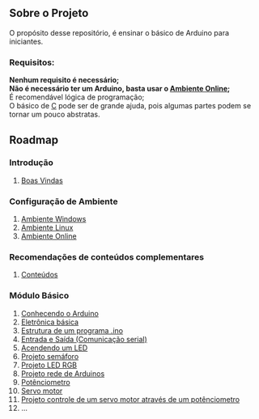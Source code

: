 
## Sobre o Projeto

O propósito desse repositório, é ensinar o básico de Arduino para iniciantes.

### Requisitos:  

**Nenhum requisito é necessário;**  
**Não é necessário ter um Arduino, basta usar o [Ambiente Online](/src/2-Ambiente/3-Ambiente-online.md);**  
É recomendável lógica de programação;  
O básico de [C](https://github.com/jpaulohe4rt/c4noobs) pode ser de grande ajuda, pois algumas partes podem se tornar um pouco abstratas.  


## Roadmap

### Introdução

1. [Boas Vindas](/src/1-Introducao/1-Boas-vindas.md)

### Configuração de Ambiente

1. [Ambiente Windows](/src/2-Ambiente/1-Ambiente-windows.md)
2. [Ambiente Linux](/src/2-Ambiente/2-Ambiente-linux.md)
3. [Ambiente Online](/src/2-Ambiente/3-Ambiente-online.md)

### Recomendações de conteúdos complementares

1. [Conteúdos](/src/3-Extras/1-Extras.md)

### Módulo Básico

01. [Conhecendo o Arduino](/src/4-Modulo-basico/1-Conhecendo.md)
02. [Eletrônica básica](/src/4-Modulo-basico/2-Eletronica-basica.md)
03. [Estrutura de um programa .ino](/src/4-Modulo-basico/3-Estrutura.md)
04. [Entrada e Saída (Comunicação serial)](/src/4-Modulo-basico/4-IO.md)
05. [Acendendo um LED](/src/4-Modulo-basico/5-Acendendo-LED.md)
06. [Projeto semáforo](/src/4-Modulo-basico/6-Projeto-semaforo.md)
07. [Projeto LED RGB](/src/4-Modulo-basico/7-Projeto-RGB.md)
08. [Projeto rede de Arduinos](/src/4-Modulo-basico/8-Projeto-Rede.md)
09. [Potênciometro](/src/4-Modulo-basico/9-Potenciometro.md)
10. [Servo motor](/src/4-Modulo-basico/10-Servo-motor.md)
11. [Projeto controle de um servo motor através de um potênciometro](/src/4-Modulo-basico/11-Projeto-controle-servo.md)
12. ...